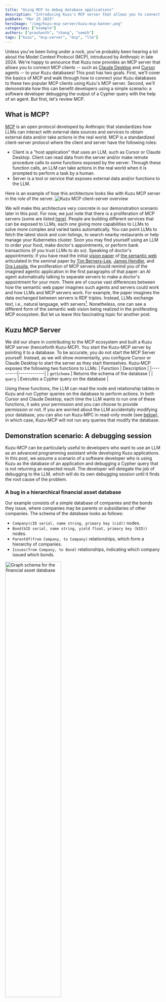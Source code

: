 ```yaml
---
title: "Using MCP to debug database applications"
description: "Introducing Kuzu's MCP server that allows you to connect MCP clients like Claude Desktop and Cursor agents to your Kuzu database"
pubDate: "Mar 25 2025"
heroImage: "/img/kuzu-mcp-server/kuzu-mcp-banner.png"
categories: ["example"]
authors: ["prashanth", "chang", "semih"]
tags: ["kuzu", "mcp-server", "mcp", "llm"]
---
```


Unless you've been living under a rock, you've probably been hearing a lot about the Model Context Protocol (MCP),
introduced by Anthropic in late 2024. We're happy to announce that Kuzu now provides an MCP server that allows you to connect
MCP clients -- such as [Claude Desktop](https://www.anthropic.com/news/claude-desktop) and [Cursor](https://www.cursor.com/)
agents -- to your Kuzu databases! This post has two goals. First, we'll cover the basics of MCP and walk through how to connect
your Kuzu databases to these two popular MCP clients using Kuzu's MCP server. 
Second, we'll demonstrate how this can benefit developers using a simple scenario: a software developer
debugging the output of a Cypher query with the help of an agent. But first, let's review MCP.

## What is MCP?

[MCP](https://docs.anthropic.com/en/docs/agents-and-tools/mcp) is an open protocol developed by Anthropic
that standardizes how LLMs can interact with external data sources and services
to obtain external data and/or take actions in the real world. 
MCP is a standardized client-server protocol where the client and server have the following roles:

- Client is a "host application" that uses an LLM, such as Cursor or Claude Desktop. Client can
read data from the server and/or make remote procedure calls to some functions exposed by the server. Through these
function calls, an LLM can take actions in the real world when it is prompted to perform a task by a human.
- Server is a tool or service that exposes external data and/or functions to the LLM. 

Here is an example of how this architecture looks like with Kuzu MCP server in the role of the server.
<Image src="/img/kuzu-mcp-server/kuzu-mcp-server-to-client.png" alt="Kuzu MCP client-server overview" />

We will make this architecture very concrete in our demonstration scenario later in this post.
For now, we just note that there is a proliferation of MCP servers (some are listed [here](https://github.com/punkpeye/awesome-mcp-servers)).
People are building different services that can be exposed to
LLMs, each one giving more capabilities to LLMs to solve more complex and varied tasks automatically.
You can point LLMs to fetch the latest stock and coin listings, to search nearby restaurants or help manage
your Kubernetes cluster. Soon you may find yourself using an LLM to order your food, make doctor's appointments, 
or perform bank transactions (if you trust LLMs to do so). Speaking of doctor's appointments:
if you have read the initial [vision paper](https://www-sop.inria.fr/acacia/cours/essi2006/Scientific%20American_%20Feature%20Article_%20The%20Semantic%20Web_%20May%202001.pdf) 
of [the semantic web](https://en.wikipedia.org/wiki/Semantic_Web)
articulated in the seminal paper by [Tim Berners-Lee](https://en.wikipedia.org/wiki/Tim_Berners-Lee), [James Hendler](https://en.wikipedia.org/wiki/James_Hendler), 
and [Ora Lassila](https://en.wikipedia.org/wiki/Ora_Lassila), the proliferation of MCP servers should remind you
of the imagined agentic application in the first paragraphs of that paper: an AI agent automatically
talking to separate servers to make a doctor's appointment for your mom.
There are of course vast differences between how the semantic web paper imagines such agents and 
servers could work and how LLMs and MCP servers work. For example, the paper imagines
the data exchanged between servers is RDF triples. Instead, LLMs exchange text, i.e., natural language,
with servers[^1]. Nonetheless, one can see a different form of the semantic web 
vision being realized in the proliferating MCP ecosystem.
But let us leave this fascinating topic for another post.

[^1]: If you look at the 2nd page of [the semantic web paper](https://www-sop.inria.fr/acacia/cours/essi2006/Scientific%20American_%20Feature%20Article_%20The%20Semantic%20Web_%20May%202001.pdf),
there is a quote: "The Semantic Web will  enable machines to COMPREHEND semantic documents and data, not human speech and writings."
This was hinting that semantic agents would understand ontologies and knowledge represented in RDF instead of text in web documents.
In contrast to this vision, LLMs, which are modern day agents, comprehend human writings.

## Kuzu MCP Server
We did our share in contributing to the MCP ecosystem and built a Kuzu MCP server (henceforth Kuzu-MCP). You start the Kuzu-MCP server by pointing it 
to a database. To be accurate, you do not start the MCP Server yourself. Instead, as we will show momentarily,
you configure Cursor or Claude Desktop to start the server as they start themselves.
Kuzu-MCP exposes the following two functions to LLMs:
| Function | Description |
|----------|-------------|
| `getSchema` | Returns the schema of the database |
| `query` | Executes a Cypher query on the database |

Using these functions, the LLM can read the node and relationship tables in Kuzu and run Cypher queries on the database
to perform actions. In both Cursor and Claude Desktop, each time the LLM wants to run one of these functions,
it asks your permission and you can choose to provide permission or not. 
If you are worried about the LLM accidentally modifying your database, you can also
run Kuzu-MPC in read-only mode (see [below](#launch-cursor-with-kuzu-mcp)), in which case, Kuzu-MCP will not run any queries that modify the database.

## Demonstration scenario: A debugging session

Kuzu-MCP can be particularly useful to developers who want to use an LLM as an
advanced programming assistant while developing Kuzu applications. In this post, we assume a
scenario of a software developer who is using Kuzu as the database of an application and debugging a Cypher query that is not returning
an expected result. The developer will delegate the job of debugging to the LLM, which will do its own debugging
session until it finds the root cause of the problem. 

[//]: # (through its own debuggig sessions interacting with the database.)
[//]: # (The example bug in the scenario is admittedly simple but the important thing to take away is this:)
[//]: # (The LLM will really do the debugging for you by issuing multiple queries to the database,)
[//]: # (and will do so without any detailed prompting at all.)
[//]: # (We will simply give it the Cypher query and say it is not returning the expected)
[//]: # (result. We will not interpret to the LLM what we are trying to do with the query. It will understand the query)
[//]: # (and go through a few possibilities to find the cause. Let's get through the scenario.)

### A bug in a hierarchical financial asset database 

Our example consists of a simple database of companies and the bonds they issue, where companies
may be parents or subsidiaries of other companies. The schema of the database looks as follows:
- `Company(cID serial, name string, primary key (cid))` nodes.
- `Bond(bID serial, name string, yield float, primary key (bID))` nodes.
- `ParentOf(from Company, to Company)` relationships, which form a hierarchy of companies.
- `Issues(from Company, to Bond)` relationships, indicating which company issued which bonds.

<Image src="/img/kuzu-mcp-server/graph-schema.png" alt="Graph schema for the financial asset database" width="60%" />

Next, suppose a developer is developing some analytics application on a dataset
that consists of 3 companies: `A`, `B`,and `C`, where `A` is the parent of both `B` and `C`. 
Therefore, the developer expects that `A` is the root of the company hierarchy.
Further, each company issues two bonds. So there are 6 bonds in total in the database.
Suppose the developer has a test case that checks that the number of total bonds is equal to the number of bonds issued by `A`
or any of its direct or indirect subsidiaries. 
The test case is the following:
```cypher
MATCH (a {name: "CompanyA"})-[e*]->(b:Bond)
WITH count(*) as bondsReachableByA 
MATCH (b:Bond) 
WITH bondsReachableByA, count(*) as allBonds
RETURN (bondsReachableByA = allBonds) as equal;
```
The result of the query must be `true` if `A` is the root of the company hierarchy because
the root company can reach every company in the database, and through them it can reach every bond in the database.
For the purpose of demonstration, suppose the database has a bug and is missing the `(A)-[:ParentOf]->(B)` relationship. 
Therefore, the database actually looks as follows:

<Image src="/img/kuzu-mcp-server/graph-viz.png" alt="Graph visualization for the financial asset database" />

As a result of this bug the developer observes that the test is failing.
We will next show how to use Cursor along with Kuzu-MCP to debug this issue. 
We will assume in the rest of
the post that the Kuzu database is in directory `/path/to/your/local/financedb`.
If you want to replicate the rest of the steps in this post, use the Cypher queries [here](https://gist.github.com/prrao87/ed0711a2339b75e462f0e1a31c766e7b)
to create the buggy database above and
just replace occurences of `/path/to/your/local/financedb` with your local directory.

### Launch Cursor with Kuzu-MCP
Cursor is a popular IDE that supports MCP clients in its "Agent" mode. To connect to the Kuzu MCP server from Cursor,
you need to do following:

1. Install the Cursor app from [cursor.com](https://www.cursor.com/).
2. Open the Cursor app and navigate to the "Cursor" menu on the top left corner.
3. Click on "Settings > Cursor Settings" and then click on the "MCP" tab.
4. Click on "Add new global MCP server", which will open a new file called `mcp.json`.

To start Kuzu-MCP as Cursor starts, enter the following configuration into the `mcp.json` file:

```json
{
    "mcpServers": {
        "kuzu": {
            "command": "docker",
            "args": [
                "run",
                "-v",
                "/path/to/your/local/financedb:/database",
                "-e",
                "KUZU_READ_ONLY=true",
                "--rm",
                "-i",
                "kuzudb/mcp-server"
            ]
        }
    }
}
```
Note that we set `-e KUZU_READ_ONLY=true` to run Kuzu-MCP in read-only mode, because in
this session, we only want to use the LLM to read data from the database. Save the file, and restart the Cursor app.

### Ask Cursor to debug the query
Perhaps the coolest part of this demo is how we run the debugging session with a very simple question to Cursor.
We start a new chat in Cursor's "Agent" mode and ask this simple question:
> "From the kuzu database, I expect the result of the following query to be true. Why do I get false?"

```cypher
MATCH (a {name: "CompanyA"})-[e*]->(b:Bond) 
WITH count(*) as bondsReachableByA 
MATCH (b:Bond) 
WITH bondsReachableByA, count(*) as allBonds
RETURN (bondsReachableByA = allBonds) as equal;
```

Note that we do not need to tell the LLM the name of the Kuzu database (this information is already in `mcp.json`).
We will use Claude 3.7 Sonnet to debug this query.

<Image src="/img/kuzu-mcp-server/kuzu-mcp-cursor.gif" alt="Cursor debugging the query" />

After a few queries to the MCP server, the final result looks like this in Cursor:
<Image src="/img/kuzu-mcp-server/kuzu-mcp-results.png" alt="Cursor agents result using Kuzu-MCP" />

Let's understand the sequence of events. Using the `query` function, the LLM (Claude 3.7 Sonnet, in this case) finds out that the 
reason the query returns false is that not all bonds in the database are reachable from `CompanyA`.
Specifically, `A` does not have an edge to `B` and suggests that as the solution. Although we know we are at the phase
where we are very used to being surprised by the things LLMs can do, it is still cool
to see that it did the entire debugging session successfully, with an extremely simple prompt *and only one prompt*!

Notice also that its reasoning is quite sound and really mimics what a human would do in a debugging session.
First, it looked at the database schema to understand the
types of nodes and relationships. That's the first time it's seeing the database. Then it understood what the query is asking:
"why are all bonds not reachable from `CompanyA`". Then, it inspected which nodes are connected to which other nodes
to find that the graph is disconnected and suggested to add an edge from `A` to `B` (or alternatively change the query).
That's how the human developer would approach this problem as well.

If you already use Cursor, you'll know that it's really good at debugging code, since it can see your entire code base.
With MCP servers of databases, clients like Cursor can also help you debug problems _in your data itself_!

### Use Kuzu-MCP in Claude Desktop
You can also use Kuzu-MCP with [Claude Desktop](https://www.anthropic.com/news/claude-desktop), which is also completely able to go through a similar debugging session
and get to the root cause of the problem. We will not present the Claude Desktop interaction here but only show you
how you can start Claude Desktop with Kuzu-MCP. The steps are as follows:

1. Install the Claude Desktop app from [claude.ai](https://claude.ai/download).
2. Open the Claude Desktop app and navigate to the "Settings" tab.
3. Click on the "Developer" tab and then on "Edit config".
4. This opens the directory containing the `claude_desktop_config.json` file.

Open the `claude_desktop_config.json` file in a text editor and copy-paste the following configuration into it.
This is a Docker command that will start the Kuzu MCP server, and connect via a read-only connection to the Kuzu database
on your local machine. 

```json
{
    "mcpServers": {
        "kuzu": {
            "command": "docker",
            "args": [
                "run",
                "-v",
                "/path/to/your/local/financedb:/database",
                "-e",
                "KUZU_READ_ONLY=true",
                "--rm",
                "-i",
                "kuzudb/mcp-server"
            ]
        }
    }
}
```
Save the file, and restart the Claude Desktop app. You should now be able to
start querying the database via the MCP server.

## Key takeaways

In this post we demonstrated how Kuzu-MCP can be useful when developing applications with Kuzu. We used
a simple debugging session as an example. Since Kuzu-MCP allows LLMs to execute arbitrary Cypher queries
on your databases, you can also get LLMs to modify or populate your database. All of this can be done 
with very simple prompts, instead of writing detailed prompt instructions with your schema or contents of your database. 
You can of course get a lot more creative and get LLMs to do many other tasks, such as ETL across databases, 
advanced data analytics or visualizations, by exposing them to MCP servers of multiple data systems.
We plan to cover more demonstrative examples in future posts.

The MCP ecosystem is progressing fast
and we are actively keeping
an eye on the latest developments.
We'd love to work with our user community  to learn about how they intend to use MCP servers and clients
in their applications. Just like Kuzu itself, Kuzu-MCP is free and open source and available on [GitHub](https://github.com/kuzudb/kuzu-mcp-server).
So, please try out our MCP server, share your thoughts
on [Discord](https://kuzudb.com/chat), and check out our [GitHub](https://github.com/kuzudb/kuzu). Till next time!

---
